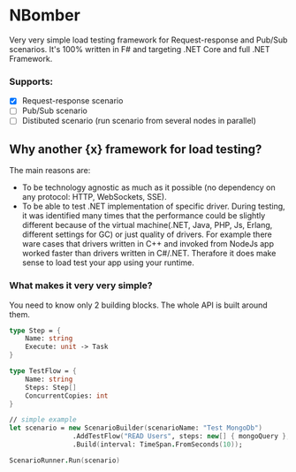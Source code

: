 # NBomber
Very very simple load testing framework for Request-response and Pub/Sub scenarios. It's 100% written in F# and targeting .NET Core and full .NET Framework.

### Supports:
- [x] Request-response scenario
- [ ] Pub/Sub scenario
- [ ] Distibuted scenario (run scenario from several nodes in parallel)

## Why another {x} framework for load testing?
The main reasons are:
 - To be technology agnostic as much as it possible (no dependency on any protocol: HTTP, WebSockets, SSE).
 - To be able to test .NET implementation of specific driver. During testing, it was identified many times that the performance could be slightly different because of the virtual machine(.NET, Java, PHP, Js, Erlang, different settings for GC) or just quality of drivers. For example there ware cases that drivers written in C++ and invoked from NodeJs app worked faster than drivers written in C#/.NET. Therafore it does make sense to load test your app using your runtime.

### What makes it very very simple? 
You need to know only 2 building blocks. The whole API is built around them.
```fsharp
type Step = {
    Name: string
    Execute: unit -> Task
}

type TestFlow = {
    Name: string
    Steps: Step[]
    ConcurrentCopies: int
}

// simple example
let scenario = new ScenarioBuilder(scenarioName: "Test MongoDb")                
                .AddTestFlow("READ Users", steps: new[] { mongoQuery }, concurrentCopies: 10)                
                .Build(interval: TimeSpan.FromSeconds(10));

ScenarioRunner.Run(scenario)

```
